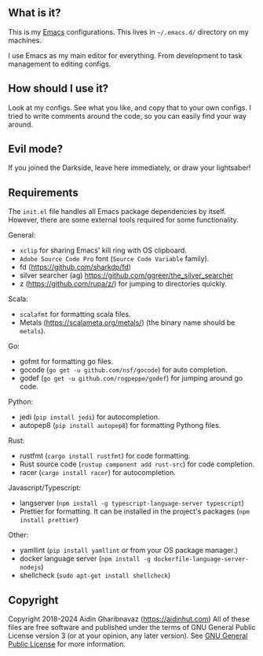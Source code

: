 What is it?
-----------
This is my [Emacs](https://www.gnu.org/software/emacs/) configurations. This lives in `~/.emacs.d/` directory on my machines.

I use Emacs as my main editor for everything. From development to task management to editing configs.

How should I use it?
--------------------
Look at my configs. See what you like, and copy that to your own configs. I tried to write comments around the code, so you can easily find your way around.

Evil mode?
----------
If you joined the Darkside, leave here immediately, or draw your lightsaber!

Requirements
------------
The `init.el` file handles all Emacs package dependencies by itself. However, there are some external tools required for some functionality.

General:
* `xclip` for sharing Emacs' kill ring with OS clipboard.
* `Adobe Source Code Pro` font (`Source Code Variable` family).
* fd (https://github.com/sharkdp/fd)
* silver searcher (ag) https://github.com/ggreer/the_silver_searcher
* z (https://github.com/rupa/z/) for jumping to directories quickly.

Scala:
* `scalafmt` for formatting scala files.
* Metals (https://scalameta.org/metals/) (the binary name should be `metals`).

Go:
* gofmt for formatting go files.
* gocode (`go get -u github.com/nsf/gocode`) for auto completion.
* godef (`go get -u github.com/rogpeppe/godef`) for jumping around go code.

Python:
* jedi (`pip install jedi`) for autocompletion.
* autopep8 (`pip install autopep8`) for formatting Pythong files.

Rust:
* rustfmt (`cargo install rustfmt`) for code formatting.
* Rust source code (`rustup component add rust-src`) for code completion.
* racer (`cargo install racer`) for autocompletion.

Javascript/Typescript:
* langserver (`npm install -g typescript-language-server typescript`)
* Prettier for formatting. It can be installed in the project's packages (`npm install prettier`)

Other:
* yamllint (`pip install yamllint` or from your OS package manager.)
* docker language server (`npm install -g dockerfile-language-server-nodejs`)
* shellcheck (`sudo apt-get install shellcheck`)

Copyright
---------
Copyright 2018-2024 Aidin Gharibnavaz (https://aidinhut.com)
All of these files are free software and published under the terms of GNU General Public License version 3 (or at your opinion, any later version).
See [GNU General Public License](https://www.gnu.org/licenses/gpl-3.0.en.html) for more information.
